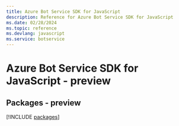 ```yaml
---
title: Azure Bot Service SDK for JavaScript
description: Reference for Azure Bot Service SDK for JavaScript
ms.date: 02/28/2024
ms.topic: reference
ms.devlang: javascript
ms.service: botservice
---
```

# Azure Bot Service SDK for JavaScript - preview
## Packages - preview
[!INCLUDE [packages](bot-service-index.md)]
